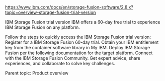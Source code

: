 https://www.ibm.com/docs/en/storage-fusion-software/2.8.x?topic=overview-storage-fusion-trial-version



IBM Storage Fusion trial version
IBM offers a 60-day free trial to experience IBM Storage Fusion on any platform.

Follow the steps to quickly access the IBM Storage Fusion trial version:
Register for a IBM Storage Fusion 60-day trial.
Obtain your IBM entitlement key from the container software library in My IBM.
Deploy IBM Storage Fusion per the following documentation for
the target platform.
Connect with the IBM Storage Fusion Community. Get expert advice, share
experiences, and collaborate to solve key challenges.





Parent topic: Product overview







